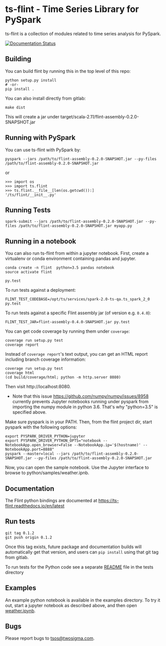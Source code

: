 <!--
#
#  Copyright 2017 TWO SIGMA OPEN SOURCE, LLC
#
#  Licensed under the Apache License, Version 2.0 (the "License");
#  you may not use this file except in compliance with the License.
#  You may obtain a copy of the License at
#
#    http://www.apache.org/licenses/LICENSE-2.0
#
#  Unless required by applicable law or agreed to in writing, software
#  distributed under the License is distributed on an "AS IS" BASIS,
#  WITHOUT WARRANTIES OR CONDITIONS OF ANY KIND, either express or implied.
#  See the License for the specific language governing permissions and
#  limitations under the License.
#
-->
ts-flint - Time Series Library for PySpark
==========================================

ts-flint is a collection of modules related to time series analysis
for PySpark.

[![Documentation Status](https://readthedocs.org/projects/ts-flint/badge/?version=latest)](http://ts-flint.readthedocs.io/en/latest/?badge=latest)

Building
--------

You can build flint by running this in the top level of this repo:

    python setup.py install
    # -or-
    pip install .

You can also install directly from gitlab:

    make dist

This will create a jar under target/scala-2.11/flint-assembly-0.2.0-SNAPSHOT.jar

Running with PySpark
--------------------

You can use ts-flint with PySpark by:

    pyspark --jars /path/to/flint-assembly-0.2.0-SNAPSHOT.jar --py-files /path/to/flint-assembly-0.2.0-SNAPSHOT.jar

or

    >>> import os
    >>> import ts.flint
    >>> ts.flint.__file__[len(os.getcwd()):]
    '/ts/flint/__init__.py'

Running Tests
-------------

    spark-submit --jars /path/to/flint-assembly-0.2.0-SNAPSHOT.jar --py-files /path/to/flint-assembly-0.2.0-SNAPSHOT.jar myapp.py


Running in a notebook
---------------------

You can also run ts-flint from within a jupyter notebook.  First, create a virtualenv or conda environment containing pandas and jupyter.

    conda create -n flint  python=3.5 pandas notebook
    source activate flint

    py.test

To run tests against a deployment:

    FLINT_TEST_CODEBASE=/opt/ts/services/spark-2.0-ts-qa.ts_spark_2_0 py.test

To run tests against a specific Flint assembly jar (of version e.g. `0.4.0`):

    FLINT_TEST_JAR=flint-assembly-0.4.0-SNAPSHOT.jar py.test

You can get code coverage by running them under `coverage`:

    coverage run setup.py test
    coverage report

Instead of `coverage report`'s text output, you can get an HTML report
including branch coverage information:

    coverage run setup.py test
    coverage html
    (cd build/coverage/html; python -m http.server 8080)

Then visit http://localhost:8080.

* Note that this issue https://github.com/numpy/numpy/issues/8958 currently prevents Jupyter notebooks running under pyspark from importing the numpy module in python 3.6.  That's why "python=3.5" is specified above.

Make sure pyspark is in your PATH.
Then, from the flint project dir, start pyspark with the following options:

    export PYSPARK_DRIVER_PYTHON=jupyter
    export PYSPARK_DRIVER_PYTHON_OPTS="notebook --NotebookApp.open_browser=False --NotebookApp.ip='$(hostname)' --NotebookApp.port=8888"
    pyspark --master=local --jars /path/to/flint-assembly-0.2.0-SNAPSHOT.jar --py-files /path/to/flint-assembly-0.2.0-SNAPSHOT.jar

Now, you can open the sample notebook.  Use the Jupyter interface to browse to python/samples/weather.ipnb.

Documentation
-------------

The Flint python bindings are documented at https://ts-flint.readthedocs.io/en/latest

Run tests
---------

    git tag 0.1.2
    git push origin 0.1.2

Once this tag exists, future package and documentation builds will
automatically get that version, and users can `pip install` using that
git tag from gitlab.

To run tests for the Python code see a separate [README](tests/README.md) file in the tests directory

Examples
--------

An example python notebook is available in the examples directory.  To try it out, start a jupyter notebook as described above, and then open [weather.ipynb](examples/weather.ipynb).

Bugs
----

Please report bugs to <tsos@twosigma.com>.
